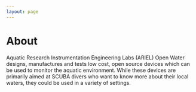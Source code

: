 ```yaml
---
layout: page
---
```


About
====
Aquatic Research Instrumentation Engineering Labs (ARIEL) Open Water designs, manufactures and tests low cost, open source devices which can be used to monitor the aquatic environment. While these devices are primarily aimed at SCUBA divers who want to know more about their local waters, they could be used in a variety of settings. 